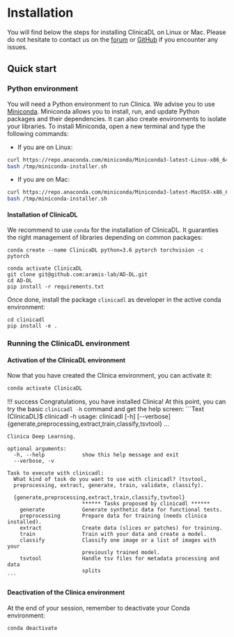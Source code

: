# Installation

You will find below the steps for installing ClinicaDL on Linux or Mac. Please do
not hesitate to contact us on the
[forum](https://groups.google.com/forum/#!forum/clinica-user) or
[GitHub](https://github.com/aramis-lab/AD-DL/issues)
if you encounter any issues.


## Quick start

### Python environment
You will need a Python environment to run Clinica. We advise you to
use [Miniconda](http://conda.pydata.org/miniconda.html).
Miniconda allows you to install, run, and update Python packages and their
dependencies. It can also create environments to isolate your libraries.
To install Miniconda, open a new terminal and type the following commands:

- If you are on Linux:
```bash
curl https://repo.anaconda.com/miniconda/Miniconda3-latest-Linux-x86_64.sh -o /tmp/miniconda-installer.sh
bash /tmp/miniconda-installer.sh
```

- If you are on Mac:
```bash
curl https://repo.anaconda.com/miniconda/Miniconda3-latest-MacOSX-x86_64.sh -o /tmp/miniconda-installer.sh
bash /tmp/miniconda-installer.sh
```

#### Installation of ClinicaDL


We recommend to use `conda` for the installation of ClinicaDL.
It guaranties the right management of libraries depending on common packages:

```{.sourceCode .bash}
conda create --name ClinicaDL python=3.6 pytorch torchvision -c pytorch

conda activate ClinicaDL
git clone git@github.com:aramis-lab/AD-DL.git
cd AD-DL
pip install -r requirements.txt
```

Once done, install the package `clinicadl` as developer in the active conda environment:

```{.sourceCode .bash}
cd clinicadl
pip install -e .
```

### Running the ClinicaDL environment
#### Activation of the ClinicaDL environment

Now that you have created the Clinica environment, you can activate it:

```bash
conda activate ClinicaDL
```

!!! success
    Congratulations, you have installed Clinica! At this point, you can try the
    basic `clinicadl -h` command and get the help screen:
    ```Text
    (ClinicaDL)$ clinicadl -h
    usage: clinicadl [-h] [--verbose]
                     {generate,preprocessing,extract,train,classify,tsvtool} ...

    Clinica Deep Learning.

    optional arguments:
      -h, --help            show this help message and exit
      --verbose, -v

    Task to execute with clinicadl:
      What kind of task do you want to use with clinicadl? (tsvtool,
      preprocessing, extract, generate, train, validate, classify).

      {generate,preprocessing,extract,train,classify,tsvtool}
                            ****** Tasks proposed by clinicadl ******
        generate            Generate synthetic data for functional tests.
        preprocessing       Prepare data for training (needs clinica installed).
        extract             Create data (slices or patches) for training.
        train               Train with your data and create a model.
        classify            Classify one image or a list of images with your
                            previously trained model.
        tsvtool             Handle tsv files for metadata processing and data
                            splits
    ```


#### Deactivation of the Clinica environment
At the end of your session, remember to deactivate your Conda environment:
```bash
conda deactivate
```
